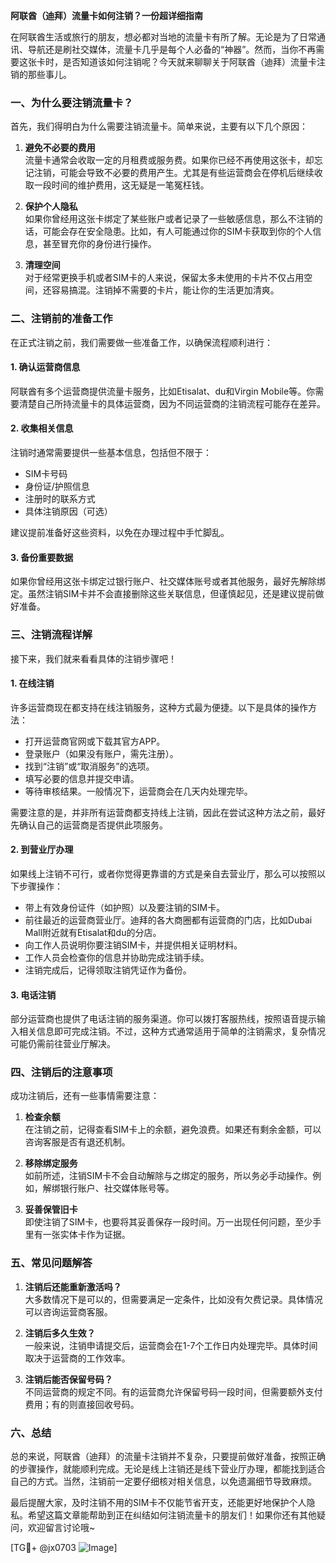 **阿联酋（迪拜）流量卡如何注销？一份超详细指南**

在阿联酋生活或旅行的朋友，想必都对当地的流量卡有所了解。无论是为了日常通讯、导航还是刷社交媒体，流量卡几乎是每个人必备的“神器”。然而，当你不再需要这张卡时，是否知道该如何注销呢？今天就来聊聊关于阿联酋（迪拜）流量卡注销的那些事儿。

### 一、为什么要注销流量卡？

首先，我们得明白为什么需要注销流量卡。简单来说，主要有以下几个原因：

1. **避免不必要的费用**  
   流量卡通常会收取一定的月租费或服务费。如果你已经不再使用这张卡，却忘记注销，可能会导致不必要的费用产生。尤其是有些运营商会在停机后继续收取一段时间的维护费用，这无疑是一笔冤枉钱。

2. **保护个人隐私**  
   如果你曾经用这张卡绑定了某些账户或者记录了一些敏感信息，那么不注销的话，可能会存在安全隐患。比如，有人可能通过你的SIM卡获取到你的个人信息，甚至冒充你的身份进行操作。

3. **清理空间**  
   对于经常更换手机或者SIM卡的人来说，保留太多未使用的卡片不仅占用空间，还容易搞混。注销掉不需要的卡片，能让你的生活更加清爽。

### 二、注销前的准备工作

在正式注销之前，我们需要做一些准备工作，以确保流程顺利进行：

#### 1. 确认运营商信息
阿联酋有多个运营商提供流量卡服务，比如Etisalat、du和Virgin Mobile等。你需要清楚自己所持流量卡的具体运营商，因为不同运营商的注销流程可能存在差异。

#### 2. 收集相关信息
注销时通常需要提供一些基本信息，包括但不限于：
- SIM卡号码
- 身份证/护照信息
- 注册时的联系方式
- 具体注销原因（可选）

建议提前准备好这些资料，以免在办理过程中手忙脚乱。

#### 3. 备份重要数据
如果你曾经用这张卡绑定过银行账户、社交媒体账号或者其他服务，最好先解除绑定。虽然注销SIM卡并不会直接删除这些关联信息，但谨慎起见，还是建议提前做好准备。

### 三、注销流程详解

接下来，我们就来看看具体的注销步骤吧！

#### 1. 在线注销
许多运营商现在都支持在线注销服务，这种方式最为便捷。以下是具体的操作方法：

- 打开运营商官网或下载其官方APP。
- 登录账户（如果没有账户，需先注册）。
- 找到“注销”或“取消服务”的选项。
- 填写必要的信息并提交申请。
- 等待审核结果。一般情况下，运营商会在几天内处理完毕。

需要注意的是，并非所有运营商都支持线上注销，因此在尝试这种方法之前，最好先确认自己的运营商是否提供此项服务。

#### 2. 到营业厅办理
如果线上注销不可行，或者你觉得更靠谱的方式是亲自去营业厅，那么可以按照以下步骤操作：

- 带上有效身份证件（如护照）以及要注销的SIM卡。
- 前往最近的运营商营业厅。迪拜的各大商圈都有运营商的门店，比如Dubai Mall附近就有Etisalat和du的分店。
- 向工作人员说明你要注销SIM卡，并提供相关证明材料。
- 工作人员会检查你的信息并协助完成注销手续。
- 注销完成后，记得领取注销凭证作为备份。

#### 3. 电话注销
部分运营商也提供了电话注销的服务渠道。你可以拨打客服热线，按照语音提示输入相关信息即可完成注销。不过，这种方式通常适用于简单的注销需求，复杂情况可能仍需前往营业厅解决。

### 四、注销后的注意事项

成功注销后，还有一些事情需要注意：

1. **检查余额**  
   在注销之前，记得查看SIM卡上的余额，避免浪费。如果还有剩余金额，可以咨询客服是否有退还机制。

2. **移除绑定服务**  
   如前所述，注销SIM卡不会自动解除与之绑定的服务，所以务必手动操作。例如，解绑银行账户、社交媒体账号等。

3. **妥善保管旧卡**  
   即使注销了SIM卡，也要将其妥善保存一段时间。万一出现任何问题，至少手里有一张实体卡作为证据。

### 五、常见问题解答

1. **注销后还能重新激活吗？**  
   大多数情况下是可以的，但需要满足一定条件，比如没有欠费记录。具体情况可以咨询运营商客服。

2. **注销后多久生效？**  
   一般来说，注销申请提交后，运营商会在1-7个工作日内处理完毕。具体时间取决于运营商的工作效率。

3. **注销后能否保留号码？**  
   不同运营商的规定不同。有的运营商允许保留号码一段时间，但需要额外支付费用；有的则直接回收号码。

### 六、总结

总的来说，阿联酋（迪拜）的流量卡注销并不复杂，只要提前做好准备，按照正确的步骤操作，就能顺利完成。无论是线上注销还是线下营业厅办理，都能找到适合自己的方式。当然，注销前一定要仔细核对相关信息，以免遗漏细节导致麻烦。

最后提醒大家，及时注销不用的SIM卡不仅能节省开支，还能更好地保护个人隐私。希望这篇文章能帮助到正在纠结如何注销流量卡的朋友们！如果你还有其他疑问，欢迎留言讨论哦~

[TG💪+ @jx0703 ![Image](https://github.com/user-attachments/assets/dbca1d08-cadb-493c-b0ec-ad6f7a83f270)]